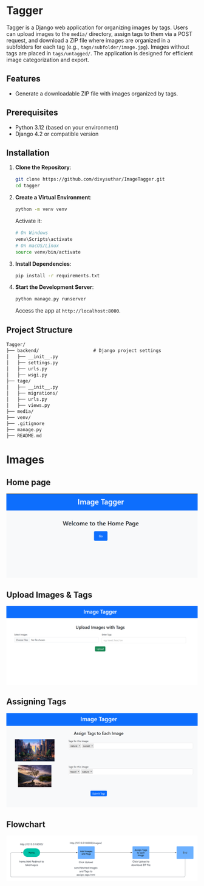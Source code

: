 # Tagger

Tagger is a Django web application for organizing images by tags. Users can upload images to the `media/` directory, assign tags to them via a POST request, and download a ZIP file where images are organized in a subfolders for each tag (e.g., `tags/subfolder/image.jpg`). Images without tags are placed in `tags/untagged/`. The application is designed for efficient image categorization and export.

## Features
- Generate a downloadable ZIP file with images organized by tags.

## Prerequisites
- Python 3.12 (based on your environment)
- Django 4.2 or compatible version

## Installation

1. **Clone the Repository**:
   ```bash
   git clone https://github.com/divysuthar/ImageTagger.git
   cd tagger
   ```

2. **Create a Virtual Environment**:
   ```bash
   python -m venv venv
   ```
   Activate it:
   ```bash
   # On Windows
   venv\Scripts\activate
   # On macOS/Linux
   source venv/bin/activate
   ```

3. **Install Dependencies**:
   ```bash
   pip install -r requirements.txt
   ```

4. **Start the Development Server**:
   ```bash
   python manage.py runserver
   ```
   Access the app at `http://localhost:8000`.


## Project Structure
```
Tagger/
├── backend/                    # Django project settings
│   ├── __init__.py
│   ├── settings.py             
│   ├── urls.py                
│   ├── wsgi.py
├── tage/                       
│   ├── __init__.py
│   ├── migrations/             
│   ├── urls.py                 
│   ├── views.py                
├── media/                      
├── venv/                       
├── .gitignore                  
├── manage.py                   
├── README.md                   
```

# Images

## Home page
![Home Page](Images/Home.png)

## Upload Images & Tags
![Imgaes & Tags](Images/Upload_images_tags.png)

## Assigning Tags
![Assigning Tags](Images/Assigning_tags.png)

## Flowchart
![FLowchart](Flowchart.png)